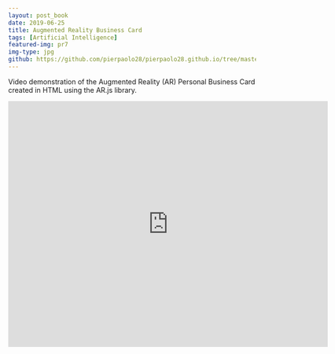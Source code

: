 ```yaml
---
layout: post_book
date: 2019-06-25
title: Augmented Reality Business Card
tags: [Artificial Intelligence]
featured-img: pr7
img-type: jpg
github: https://github.com/pierpaolo28/pierpaolo28.github.io/tree/master/Projects/ARCard
---
```


Video demonstration of the Augmented Reality (AR) Personal Business Card created in HTML using the AR.js library.

<div class="wrapper" style="text-align:center">
  <iframe
    class="vidio"
    width="650"
    height="500"
    src="https://www.youtube.com/embed/-vswyZpXOtE"
    frameborder="0"
    allowfullscreen
  >
  </iframe>
</div>
